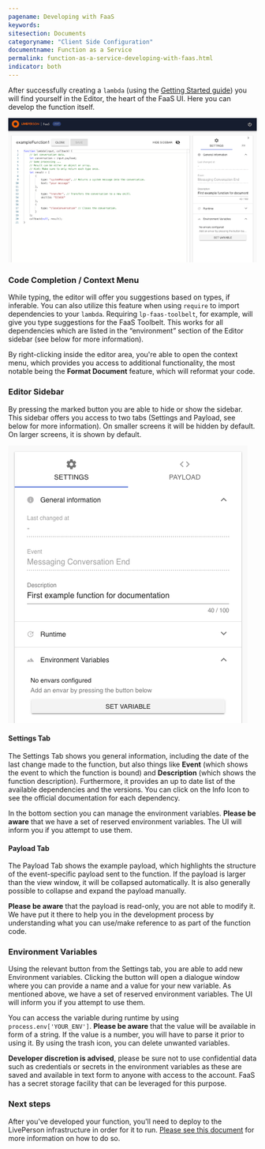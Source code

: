 ```yaml
---
pagename: Developing with FaaS
keywords:
sitesection: Documents
categoryname: "Client Side Configuration"
documentname: Function as a Service
permalink: function-as-a-service-developing-with-faas.html
indicator: both
---
```


After successfully creating a `lambda` (using the [Getting Started guide](function-as-a-service-getting-started.html)) you will find yourself in the Editor, the heart of the FaaS UI. Here you can develop the function itself.

![](img/faas-editor.png)

### Code Completion / Context Menu

While typing, the editor will offer you suggestions based on types, if inferable. You can also utilize this feature when using `require` to import dependencies to your `lambda`. Requiring `lp-faas-toolbelt`, for example, will give you type suggestions for the FaaS Toolbelt. This works for all dependencies which are listed in the “environment” section of the Editor sidebar (see below for more information).

By right-clicking inside the editor area, you're able to open the context menu, which provides you access to additional functionality, the most notable being the **Format Document** feature, which will reformat your code.

### Editor Sidebar

By pressing the marked button you are able to hide or show the sidebar. This sidebar offers you access to two tabs (Settings and Payload, see below for more information). On smaller screens it will be hidden by default. On larger screens, it is shown by default.

![](img/faas-sidebar.png)

#### Settings Tab

The Settings Tab shows you general information, including the date of the last change made to the function, but also things like **Event** (which shows the event to which the function is bound) and **Description** (which shows the function description). Furthermore, it provides an up to date list of the available dependencies and the versions. You can click on the Info Icon to see the official documentation for each dependency.

In the bottom section you can manage the environment variables. 
**Please be aware** that we have a set of reserved environment variables. The UI will inform you if you attempt to use them.

#### Payload Tab

The Payload Tab shows the example payload, which highlights the structure of the event-specific payload sent to the function. If the payload is larger than the view window, it will be collapsed automatically. It is also generally possible to collapse and expand the payload manually.

**Please be aware** that the payload is read-only, you are not able to modify it. We have put it there to help you in the development process by understanding what you can use/make reference to as part of the function code. 

### Environment Variables

Using the relevant button from the Settings tab, you are able to add new Environment variables. Clicking the button will open a dialogue window where you can provide a name and a value for your new variable. As mentioned above, we have a set of reserved environment variables. The UI will inform you if you attempt to use them.

You can access the variable during runtime by using `process.env['YOUR_ENV']`. **Please be aware** that the value will be available in form of a string. If the value is a number, you will have to parse it prior to using it. By using the trash icon, you can delete unwanted variables.

**Developer discretion is advised**, please be sure not to use confidential data such as credentials or secrets in the environment variables as these are saved and available in text form to anyone with access to the account. FaaS has a secret storage facility that can be leveraged for this purpose.

### Next steps

After you've developed your function, you'll need to deploy to the LivePerson infrastructure in order for it to run. [Please see this document](function-as-a-service-deploying-functions.html) for more information on how to do so.
